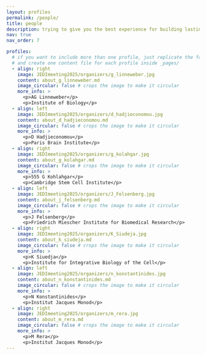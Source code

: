 ```yaml
---
layout: profiles
permalink: /people/
title: people 
description: trying to give you the best experience for building lasting networks
nav: true
nav_order: 7

profiles:
  # if you want to include more than one profile, just replicate the following block
  # and create one content file for each profile inside _pages/
  - align: right
    image: JEDImeeting2025/organizers/g_linneweber.jpg
    content: about_g_linneweber.md
    image_circular: false # crops the image to make it circular
    more_info: >
      <p>AG Linneweber</p>
      <p>Institute of Biology</p>
  - align: left
    image: JEDImeeting2025/organizers/d_hadjieconomou.jpg
    content: about_d_hadjieconomou.md
    image_circular: false # crops the image to make it circular
    more_info: >
      <p>D Hadjieconomou</p>
      <p>Paris Brain Institute</p>
  - align: right
    image: JEDImeeting2025/organizers/g_kolahgar.jpg
    content: about_g_kolahgar.md
    image_circular: false # crops the image to make it circular
    more_info: >
      <p>555 G Kohlahgar</p>
      <p>Cambridge Stem Cell Institute</p>
  - align: left
    image: JEDImeeting2025/organizers/J_Felsenberg.jpg
    content: about_j_felsenberg.md
    image_circular: false # crops the image to make it circular
    more_info: >
      <p>J Felsenberg</p>
      <p>Friedrich Miescher Institute for Biomedical Research</p>
  - align: right
    image: JEDImeeting2025/organizers/K_Siudeja.jpg
    content: about_k_siudeja.md
    image_circular: false # crops the image to make it circular
    more_info: >
      <p>K Siuedja</p>
      <p>Institute for Integrative Biology of the Cell</p>
  - align: left
    image: JEDImeeting2025/organizers/n_konstantinides.jpg
    content: about_n_konstantinides.md
    image_circular: false # crops the image to make it circular
    more_info: >
      <p>N Konstantinides</p>
      <p>Institut Jacques Monod</p>
  - align: right
    image: JEDImeeting2025/organizers/m_rera.jpg
    content: about_m_rera.md
    image_circular: false # crops the image to make it circular
    more_info: >
      <p>M Rera</p>
      <p>Institut Jacques Monod</p>
---
```

